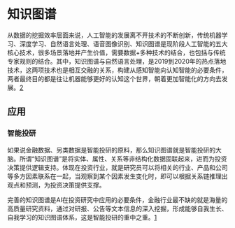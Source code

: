 # 知识图谱

从数据的挖掘效率层面来说，人工智能的发展离不开技术的不断创新，传统机器学习、深度学习、自然语言处理、语音图像识别、知识图谱是现阶段人工智能的五大核心技术，很多场景落地并产生价值，需要数据+多种技术的结合，也包括与传统专家规则的结合。其中，知识图谱与自然语言处理，是2019到2020年的热点落地技术，这两项技术也是相互交融的关系，构建从感知智能向认知智能的必要条件，两者最终目的都是往让机器能够更好的认知这个世界，朝着更加智能化的方向去发展。[2]

## 应用

### 智能投研

如果说金融数据、另类数据是智能投研的原料，那么知识图谱就是智能投研的大脑。所谓“知识图谱”是将实体、属性、关系等非结构化数据固联起来，进而为投资决策提供逻辑支持。体现在投资行业，就是研究员可以将相关的行业、产品和公司等多方因素联系在一起，当观察到某个因素发生变化时，即可以根据关系链推理出观点和预测，为投资决策提供支撑。

完善的知识图谱是AI在投资研究中应用的必要条件，金融行业最不缺的就是海量的高质量研究资料，通过对研报、公告等文本信息的深入挖掘，形成能够自我生长、自我学习的知识图谱体系，这是智能投研的重中之重。[1]

[1]: https://www.jianshu.com/p/d15703c14cd5
[2]: https://www.weiyangx.com/351456.html
